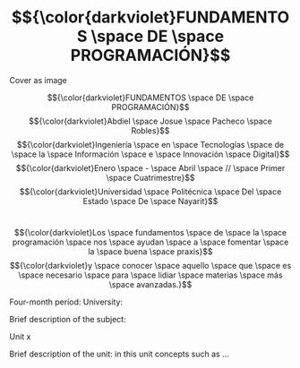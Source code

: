 # $${\color{darkviolet}FUNDAMENTOS \space DE \space PROGRAMACIÓN}$$

Cover as image

$${\color{darkviolet}FUNDAMENTOS \space DE \space PROGRAMACIÓN}$$
$${\color{darkviolet}Abdiel \space Josue \space Pacheco \space Robles}$$
$${\color{darkviolet}Ingeniería \space en \space Tecnologías \space de \space la \space Información \space e \space Innovación \space Digital}$$
$${\color{darkviolet}Enero \space - \space Abril \space // \space Primer \space Cuatrimestre}$$
$${\color{darkviolet}Universidad \space Politécnica \space Del \space Estado \space De \space Nayarit}$$
#
$${\color{darkviolet}Los \space fundamentos \space de \space la \space programación \space nos \space ayudan \space a \space fomentar \space la \space buena \space praxis}$$
$${\color{darkviolet}y \space conocer \space aquello \space que \space es \space necesario \space para \space lidiar \space materias \space más \space avanzadas.}$$

Four-month period:
University:

Brief description of the subject:

Unit x

Brief description of the unit: in this unit concepts such as ...

